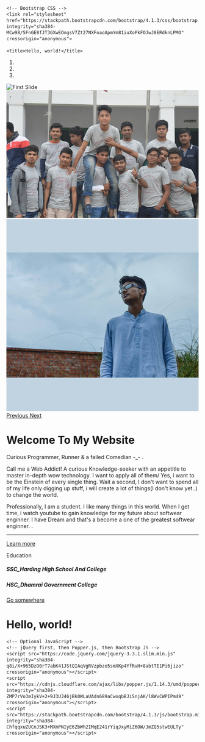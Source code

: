 <!doctype html>
<html lang="en">
  <head>
    <!-- Required meta tags -->
    <meta charset="utf-8">
    <meta name="viewport" content="width=device-width, initial-scale=1, shrink-to-fit=no">

    <!-- Bootstrap CSS -->
    <link rel="stylesheet" href="https://stackpath.bootstrapcdn.com/bootstrap/4.1.3/css/bootstrap.min.css" integrity="sha384-MCw98/SFnGE8fJT3GXwEOngsV7Zt27NXFoaoApmYm81iuXoPkFOJwJ8ERdknLPMO" crossorigin="anonymous">

    <title>Hello, world!</title>
  </head>
  <body>
<div id="carouselExampleIndicators" class="carousel slide" data-ride="carousel">
  <ol class="carousel-indicators">
    <li data-target="#carouselExampleIndicators" data-slide-to="0" class="active"></li>
    <li data-target="#carouselExampleIndicators" data-slide-to="1"></li>
    <li data-target="#carouselExampleIndicators" data-slide-to="2"></li>
  </ol>
  <div class="carousel-inner">
    <div class="carousel-item active">
      <img class="d-block w-100" src="cover1.JPG"alt="First Slide">
    </div>
    <div class="carousel-item">
      <img class="d-block w-100" src="cover2.jpg"alt="Second slide">
    </div>
    <div class="carousel-item">
      <img class="d-block w-100" src="cover3.jpg" alt="Third slide">
    </div>
  </div>
  <a class="carousel-control-prev" href="#carouselExampleIndicators" role="button" data-slide="prev">
    <span class="carousel-control-prev-icon" aria-hidden="true"></span>
    <span class="sr-only">Previous</span>
  </a>
  <a class="carousel-control-next" href="#carouselExampleIndicators" role="button" data-slide="next">
    <span class="carousel-control-next-icon" aria-hidden="true"></span>
    <span class="sr-only">Next</span>
  </a>
</div>
<div class="container">
  <div class="jumbotron">
  <h1 class="display-4">Welcome To My Website</h1>
  <p class="lead">Curious Programmer, Runner & a failed Comedian -_- .</p>
<p class="lead">Call me a Web Addict! A curious Knowledge-seeker with an appetitle to master in-depth wow technology. I want to apply all of them/ Yes, i want to be the Einstein of every single thing. Wait a second, I don't want to spend all of my life only digging up stuff, i will create a lot of things(I don't know yet..) to change the world.</p>
<p class="lead">Professionally, I am a student. I like many things in this world. When I get time, i watch youtube to gain knowledge for my future about softwear enginner. I have Dream and that's a become a one of the greatest softwear enginner.  .</p>
  <hr class="my-4">
  
  <a class="btn btn-primary btn-lg" href="https://www.facebook.com/Nirob.pathan17" role="button">Learn more</a>
</div>
</div>
<div class="container">
  <div class="card">
  <div class="card-header">
    Education
  </div>
  <div class="card-body">
    <h5 class="card-title">SSC_Harding High School And College</h5>
    </p>
<h5 class="card-title">HSC_Dhamrai Government College</h5>
    <p class="card-text"></p>
    <a href="#" class="btn btn-primary">Go somewhere</a>
  </div>
</div>
</div>
    <h1>Hello, world!</h1>

    <!-- Optional JavaScript -->
    <!-- jQuery first, then Popper.js, then Bootstrap JS -->
    <script src="https://code.jquery.com/jquery-3.3.1.slim.min.js" integrity="sha384-q8i/X+965DzO0rT7abK41JStQIAqVgRVzpbzo5smXKp4YfRvH+8abtTE1Pi6jizo" crossorigin="anonymous"></script>
    <script src="https://cdnjs.cloudflare.com/ajax/libs/popper.js/1.14.3/umd/popper.min.js" integrity="sha384-ZMP7rVo3mIykV+2+9J3UJ46jBk0WLaUAdn689aCwoqbBJiSnjAK/l8WvCWPIPm49" crossorigin="anonymous"></script>
    <script src="https://stackpath.bootstrapcdn.com/bootstrap/4.1.3/js/bootstrap.min.js" integrity="sha384-ChfqqxuZUCnJSK3+MXmPNIyE6ZbWh2IMqE241rYiqJxyMiZ6OW/JmZQ5stwEULTy" crossorigin="anonymous"></script>
  </body>
</html>
